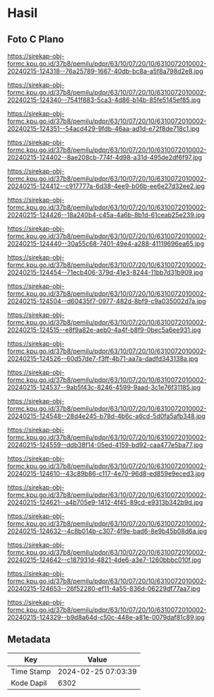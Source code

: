 # Hasil

## Foto C Plano

https://sirekap-obj-formc.kpu.go.id/37b8/pemilu/pdpr/63/10/07/20/10/6310072010002-20240215-124318--76a25789-1667-40db-bc8a-a5f8a798d2e8.jpg

https://sirekap-obj-formc.kpu.go.id/37b8/pemilu/pdpr/63/10/07/20/10/6310072010002-20240215-124340--7541f883-5ca3-4d86-b14b-85fe5145ef85.jpg

https://sirekap-obj-formc.kpu.go.id/37b8/pemilu/pdpr/63/10/07/20/10/6310072010002-20240215-124351--54acd429-9fdb-46aa-ad1d-e72f8de718c1.jpg

https://sirekap-obj-formc.kpu.go.id/37b8/pemilu/pdpr/63/10/07/20/10/6310072010002-20240215-124402--8ae208cb-774f-4d98-a31d-495de2df6f97.jpg

https://sirekap-obj-formc.kpu.go.id/37b8/pemilu/pdpr/63/10/07/20/10/6310072010002-20240215-124412--c917777a-6d38-4ee9-b06b-ee6e27d32ee2.jpg

https://sirekap-obj-formc.kpu.go.id/37b8/pemilu/pdpr/63/10/07/20/10/6310072010002-20240215-124426--18a240b4-c45a-4a6b-8b1d-61ceab25e239.jpg

https://sirekap-obj-formc.kpu.go.id/37b8/pemilu/pdpr/63/10/07/20/10/6310072010002-20240215-124440--30a55c68-7401-49e4-a288-41119696ea65.jpg

https://sirekap-obj-formc.kpu.go.id/37b8/pemilu/pdpr/63/10/07/20/10/6310072010002-20240215-124454--71ecb406-379d-41e3-8244-11bb7d31b909.jpg

https://sirekap-obj-formc.kpu.go.id/37b8/pemilu/pdpr/63/10/07/20/10/6310072010002-20240215-124504--d60435f7-0977-482d-8bf9-c9a035002d7a.jpg

https://sirekap-obj-formc.kpu.go.id/37b8/pemilu/pdpr/63/10/07/20/10/6310072010002-20240215-124515--e8f9a82e-aeb0-4a4f-b8f9-0bec5a6ee931.jpg

https://sirekap-obj-formc.kpu.go.id/37b8/pemilu/pdpr/63/10/07/20/10/6310072010002-20240215-124526--60d57de7-f3ff-4b71-aa7a-dadfd343138a.jpg

https://sirekap-obj-formc.kpu.go.id/37b8/pemilu/pdpr/63/10/07/20/10/6310072010002-20240215-124537--9ab5f43c-8246-4599-9aad-3c1e76f31185.jpg

https://sirekap-obj-formc.kpu.go.id/37b8/pemilu/pdpr/63/10/07/20/10/6310072010002-20240215-124548--28d4e245-b78d-4b6c-a6cd-5d0fa5afb348.jpg

https://sirekap-obj-formc.kpu.go.id/37b8/pemilu/pdpr/63/10/07/20/10/6310072010002-20240215-124559--ddb38f14-05ed-4159-bd92-caa477e5ba77.jpg

https://sirekap-obj-formc.kpu.go.id/37b8/pemilu/pdpr/63/10/07/20/10/6310072010002-20240215-124610--43c89b86-c117-4e70-96d8-ed859e9eced3.jpg

https://sirekap-obj-formc.kpu.go.id/37b8/pemilu/pdpr/63/10/07/20/10/6310072010002-20240215-124621--a4b705e9-1412-4f45-89cd-e9313b342b9d.jpg

https://sirekap-obj-formc.kpu.go.id/37b8/pemilu/pdpr/63/10/07/20/10/6310072010002-20240215-124632--4c8b014b-c307-4f9e-bad6-8e9b45b08d6a.jpg

https://sirekap-obj-formc.kpu.go.id/37b8/pemilu/pdpr/63/10/07/20/10/6310072010002-20240215-124642--c187931d-4821-4de6-a3e7-1260bbbc010f.jpg

https://sirekap-obj-formc.kpu.go.id/37b8/pemilu/pdpr/63/10/07/20/10/6310072010002-20240215-124653--26f52280-ef11-4a55-836d-06229df77aa7.jpg

https://sirekap-obj-formc.kpu.go.id/37b8/pemilu/pdpr/63/10/07/20/10/6310072010002-20240215-124329--b9d8a64d-c50c-448e-a81e-0079daf81c89.jpg


## Metadata

| Key        | Value               |
| ---------- | ------------------- |
| Time Stamp | 2024-02-25 07:03:39 |
| Kode Dapil | 6302                |




